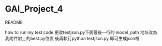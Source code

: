 # GAI_Project_4
README


how to run my test code 
更改testjson.py下面最後一行的 model_path 
地址改為我附件附上的best.py位置 
後再執行python testjson.py 即可生成json檔
